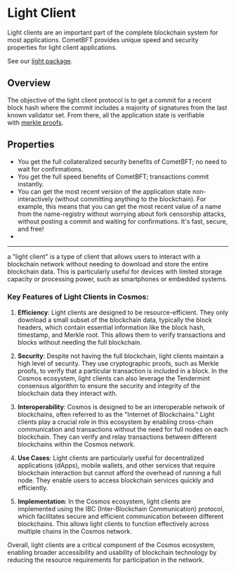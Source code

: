 Light Client
============

Light clients are an important part of the complete blockchain system for most applications. CometBFT provides unique speed and security properties for light client applications.

See our [light package](https://pkg.go.dev/github.com/cometbft/cometbft/light?tab=doc).

Overview
--------

The objective of the light client protocol is to get a commit for a recent block hash where the commit includes a majority of signatures from the last known validator set. From there, all the application state is verifiable with [merkle proofs](https://github.com/cometbft/cometbft/blob/v0.38.x/spec/core/encoding.md#iavl-tree).

Properties
----------

-   You get the full collateralized security benefits of CometBFT; no need to wait for confirmations.
-   You get the full speed benefits of CometBFT; transactions commit instantly.
-   You can get the most recent version of the application state non-interactively (without committing anything to the blockchain). For example, this means that you can get the most recent value of a name from the name-registry without worrying about fork censorship attacks, without posting a commit and waiting for confirmations. It's fast, secure, and free!
-   

----------------------


a "light client" is a type of client that allows users to interact with a blockchain network without needing to download and store the entire blockchain data. This is particularly useful for devices with limited storage capacity or processing power, such as smartphones or embedded systems.

### Key Features of Light Clients in Cosmos:

1.  **Efficiency**: Light clients are designed to be resource-efficient. They only download a small subset of the blockchain data, typically the block headers, which contain essential information like the block hash, timestamp, and Merkle root. This allows them to verify transactions and blocks without needing the full blockchain.

2.  **Security**: Despite not having the full blockchain, light clients maintain a high level of security. They use cryptographic proofs, such as Merkle proofs, to verify that a particular transaction is included in a block. In the Cosmos ecosystem, light clients can also leverage the Tendermint consensus algorithm to ensure the security and integrity of the blockchain data they interact with.

3.  **Interoperability**: Cosmos is designed to be an interoperable network of blockchains, often referred to as the "Internet of Blockchains." Light clients play a crucial role in this ecosystem by enabling cross-chain communication and transactions without the need for full nodes on each blockchain. They can verify and relay transactions between different blockchains within the Cosmos network.

4.  **Use Cases**: Light clients are particularly useful for decentralized applications (dApps), mobile wallets, and other services that require blockchain interaction but cannot afford the overhead of running a full node. They enable users to access blockchain services quickly and efficiently.

5.  **Implementation**: In the Cosmos ecosystem, light clients are implemented using the IBC (Inter-Blockchain Communication) protocol, which facilitates secure and efficient communication between different blockchains. This allows light clients to function effectively across multiple chains in the Cosmos network.

Overall, light clients are a critical component of the Cosmos ecosystem, enabling broader accessibility and usability of blockchain technology by reducing the resource requirements for participation in the network.